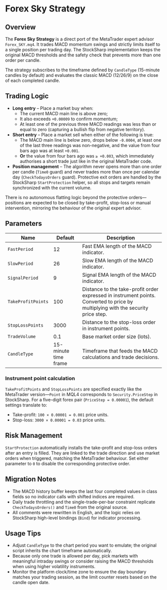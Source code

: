 # Forex Sky Strategy

## Overview
The **Forex Sky Strategy** is a direct port of the MetaTrader expert advisor `Forex_SKY.mq4`. It trades MACD momentum swings and strictly limits itself to a single position per trading day. The StockSharp implementation keeps the original MACD thresholds and the safety check that prevents more than one order per candle.

The strategy subscribes to the timeframe defined by `CandleType` (15-minute candles by default) and evaluates the classic MACD (12/26/9) on the close of each completed candle.

## Trading Logic
- **Long entry** – Place a market buy when:
  - The current MACD main line is above zero;
  - It also exceeds `+0.00009` to confirm momentum;
  - At least one of the previous three MACD readings was less than or equal to zero (capturing a bullish flip from negative territory).
- **Short entry** – Place a market sell when either of the following is true:
  - The MACD main line is below zero, drops below `-0.0004`, at least one of the last three readings was non-negative, and the value from four bars ago was at least `+0.001`.
  - **Or** the value from four bars ago was `≥ +0.003`, which immediately authorises a short trade just like in the original MetaTrader code.
- **Position management** – The algorithm never opens more than one order per candle (`Time0` guard) and never trades more than once per calendar day (`CheckTodaysOrders` guard). Protective exit orders are handled by the StockSharp `StartProtection` helper, so all stops and targets remain synchronized with the current volume.

There is no autonomous flatting logic beyond the protective orders—positions are expected to be closed by take-profit, stop-loss or manual intervention, mirroring the behaviour of the original expert advisor.

## Parameters
| Name | Default | Description |
|------|---------|-------------|
| `FastPeriod` | 12 | Fast EMA length of the MACD indicator. |
| `SlowPeriod` | 26 | Slow EMA length of the MACD indicator. |
| `SignalPeriod` | 9 | Signal EMA length of the MACD indicator. |
| `TakeProfitPoints` | 100 | Distance to the take-profit order expressed in instrument points. Converted to price by multiplying with the security price step. |
| `StopLossPoints` | 3000 | Distance to the stop-loss order in instrument points. |
| `TradeVolume` | 0.1 | Base market order size (lots). |
| `CandleType` | 15-minute time frame | Timeframe that feeds the MACD calculations and trade decisions. |

### Instrument point calculation
`TakeProfitPoints` and `StopLossPoints` are specified exactly like the MetaTrader version—`Point` in MQL4 corresponds to `Security.PriceStep` in StockSharp. For a five-digit forex pair (`PriceStep = 0.00001`), the default settings translate to:
- Take-profit: `100 × 0.00001 = 0.001` price units.
- Stop-loss: `3000 × 0.00001 = 0.03` price units.

## Risk Management
`StartProtection` automatically installs the take-profit and stop-loss orders after an entry is filled. They are linked to the trade direction and use market orders when triggered, matching the MetaTrader behaviour. Set either parameter to `0` to disable the corresponding protective order.

## Migration Notes
- The MACD history buffer keeps the last four completed values in class fields so no indicator calls with shifted indices are required.
- Daily trade throttling and the single-trade-per-bar constraint replicate `CheckTodaysOrders()` and `Time0` from the original source.
- All comments were rewritten in English, and the logic relies on StockSharp high-level bindings (`Bind`) for indicator processing.

## Usage Tips
- Adjust `CandleType` to the chart period you want to emulate; the original script inherits the chart timeframe automatically.
- Because only one trade is allowed per day, pick markets with meaningful intraday swings or consider raising the MACD thresholds when using higher volatility instruments.
- Monitor the platform clock/time zone to ensure the day boundary matches your trading session, as the limit counter resets based on the candle open date.

